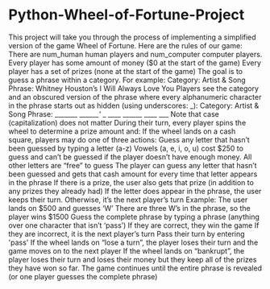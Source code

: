 # Python-Wheel-of-Fortune-Project
This project will take you through the process of implementing a simplified version of the game Wheel of Fortune. Here are the rules of our game:  There are num_human human players and num_computer computer players. Every player has some amount of money ($0 at the start of the game)  Every player has a set of prizes (none at the start of the game)  The goal is to guess a phrase within a category. For example: Category: Artist &amp; Song  Phrase: Whitney Houston’s I Will Always Love You  Players see the category and an obscured version of the phrase where every alphanumeric character in the phrase starts out as hidden (using underscores: _): Category: Artist &amp; Song  Phrase: _______ _______'_ _ ____ ______ ____ ___  Note that case (capitalization) does not matter  During their turn, every player spins the wheel to determine a prize amount and: If the wheel lands on a cash square, players may do one of three actions: Guess any letter that hasn’t been guessed by typing a letter (a-z) Vowels (a, e, i, o, u) cost $250 to guess and can’t be guessed if the player doesn’t have enough money. All other letters are “free” to guess  The player can guess any letter that hasn’t been guessed and gets that cash amount for every time that letter appears in the phrase  If there is a prize, the user also gets that prize (in addition to any prizes they already had)  If the letter does appear in the phrase, the user keeps their turn. Otherwise, it’s the next player’s turn  Example: The user lands on $500 and guesses ‘W’ There are three W’s in the phrase, so the player wins $1500  Guess the complete phrase by typing a phrase (anything over one character that isn’t ‘pass’) If they are correct, they win the game  If they are incorrect, it is the next player’s turn  Pass their turn by entering 'pass'  If the wheel lands on “lose a turn”, the player loses their turn and the game moves on to the next player  If the wheel lands on “bankrupt”, the player loses their turn and loses their money but they keep all of the prizes they have won so far.  The game continues until the entire phrase is revealed (or one player guesses the complete phrase)


